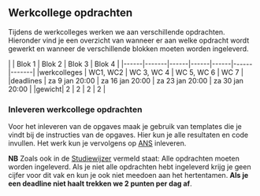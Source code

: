 ## Werkcollege opdrachten 
Tijdens de werkcolleges werken we aan verschillende opdrachten. Hieronder vind je een overzicht van wanneer er aan welke opdracht wordt gewerkt en wanneer de verschillende blokken moeten worden ingeleverd.



|  | Blok 1 | Blok 2 | Blok 3 | Blok 4 |
|------|-------|------|------|------|------|-------|
|werkcolleges | WC1, WC2 | WC 3, WC 4 | WC 5, WC 6 | WC 7 | 
|deadlines | za 9 jan 20:00 | za 16 jan 20:00 | za 23 jan 20:00 | za 30 jan 20:00 |
|gewicht| 2 | 2 | 2 | 2 |


### Inleveren werkcollege opdrachten
Voor het inleveren van de opgaves maak je gebruik van templates die je vindt bij de instructies van de opgaves. Hier kun je alle resultaten en code invullen. Het werk kun je vervolgens op [ANS](https://secure.ans-delft.nl/users/sign_in) inleveren. 

**NB** Zoals ook in de [Studiewijzer](/start/studiewijzer) vermeld staat: Alle opdrachten moeten worden ingeleverd. Als je niet alle opdrachten hebt ingeleverd krijg je geen cijfer voor dit vak en kun je ook niet meedoen aan het hertentamen. **Als je een deadline niet haalt trekken we 2 punten per dag af**.